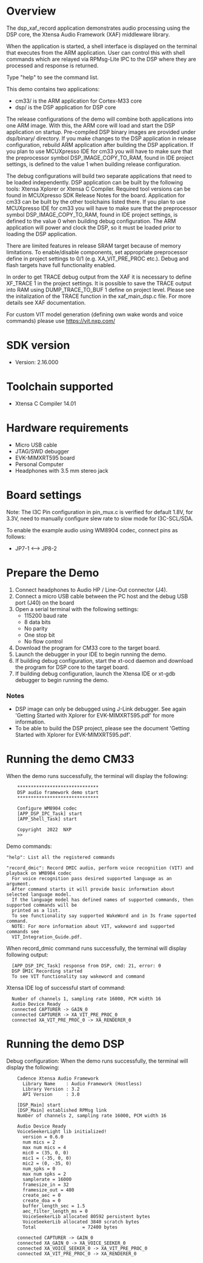 Overview
========
The dsp_xaf_record application demonstrates audio processing using the DSP core,
the Xtensa Audio Framework (XAF) middleware library.

When the application is started, a shell interface is displayed on the terminal
that executes from the ARM application. User can control this with shell
commands which are relayed via RPMsg-Lite IPC to the DSP where they are
processed and response is returned.

Type "help" to see the command list.

This demo contains two applications:
- cm33/ is the ARM application for Cortex-M33 core
- dsp/ is the DSP application for DSP core

The release configurations of the demo will combine both applications into one ARM
image. With this, the ARM core will load and start the DSP application on
startup. Pre-compiled DSP binary images are provided under dsp/binary/ directory.
If you make changes to the DSP application in release configuration, rebuild
ARM application after building the DSP application.
If you plan to use MCUXpresso IDE for cm33 you will have to make sure that
the preprocessor symbol DSP_IMAGE_COPY_TO_RAM, found in IDE project settings,
is defined to the value 1 when building release configuration.

The debug configurations will build two separate applications that need to be
loaded independently. DSP application can be built by the following tools:
Xtensa Xplorer or Xtensa C Compiler. Required tool versions can be found
in MCUXpresso SDK Release Notes for the board. Application for cm33 can be built
by the other toolchains listed there. If you plan to use MCUXpresso IDE for cm33
you will have to make sure that the preprocessor symbol DSP_IMAGE_COPY_TO_RAM,
found in IDE project settings, is defined to the value 0 when building debug configuration.
The ARM application will power and clock the DSP, so it must be loaded prior to
loading the DSP application.

There are limited features in release SRAM target because of memory limitations. To enable/disable components,
set appropriate preprocessor define in project settings to 0/1 (e.g. XA_VIT_PRE_PROC etc.).
Debug and flash targets have full functionality enabled.

In order to get TRACE debug output from the XAF it is necessary to define XF_TRACE 1 in the project settings.
It is possible to save the TRACE output into RAM using DUMP_TRACE_TO_BUF 1 define on project level.
Please see the initalization of the TRACE function in the xaf_main_dsp.c file.
For more details see XAF documentation.

For custom VIT model generation (defining own wake words and voice commands) please use https://vit.nxp.com/


SDK version
===========
- Version: 2.16.000

Toolchain supported
===================
- Xtensa C Compiler  14.01

Hardware requirements
=====================
- Micro USB cable
- JTAG/SWD debugger
- EVK-MIMXRT595 board
- Personal Computer
- Headphones with 3.5 mm stereo jack

Board settings
==============
Note: The I3C Pin configuration in pin_mux.c is verified for default 1.8V, for 3.3V,
need to manually configure slew rate to slow mode for I3C-SCL/SDA.

To enable the example audio using WM8904 codec, connect pins as follows:
- JP7-1        <-->        JP8-2

Prepare the Demo
================
1. Connect headphones to Audio HP / Line-Out connector (J4).
2. Connect a micro USB cable between the PC host and the debug USB port (J40) on the board
3. Open a serial terminal with the following settings:
    - 115200 baud rate
    - 8 data bits
    - No parity
    - One stop bit
    - No flow control
4. Download the program for CM33 core to the target board.
5. Launch the debugger in your IDE to begin running the demo.
6. If building debug configuration, start the xt-ocd daemon and download the program for DSP core
   to the target board.
7. If building debug configuration, launch the Xtensa IDE or xt-gdb debugger to
begin running the demo.

### Notes
- DSP image can only be debugged using J-Link debugger.  See again
'Getting Started with Xplorer for EVK-MIMXRT595.pdf' for more information.
- To be able to build the DSP project, please see the document
'Getting Started with Xplorer for EVK-MIMXRT595.pdf'.

Running the demo CM33
=====================
When the demo runs successfully, the terminal will display the following:
```
    ******************************
    DSP audio framework demo start
    ******************************

    Configure WM8904 codec
    [APP_DSP_IPC_Task] start
    [APP_Shell_Task] start

    Copyright  2022  NXP
    >>
```

Demo commands:
```
"help": List all the registered commands

"record_dmic": Record DMIC audio, perform voice recognition (VIT) and playback on WM8904 codec
  For voice recognition pass desired supported language as an argument.
  After command starts it will provide basic information about selected language model.
  If the language model has defined names of supported commands, then supported commands will be
  printed as a list.
  To see functionality say supported WakeWord and in 3s frame spported command.
  NOTE: For more information about VIT, wakeword and supported commands see
  VIT_Integration_Guide.pdf.
```

When record_dmic command runs successfully, the terminal will display following output:
```
  [APP_DSP_IPC_Task] response from DSP, cmd: 21, error: 0
  DSP DMIC Recording started
  To see VIT functionality say wakeword and command
```

Xtensa IDE log of successful start of command:
```
  Number of channels 1, sampling rate 16000, PCM width 16
  Audio Device Ready
  connected CAPTURER -> GAIN_0
  connected CAPTURER -> XA_VIT_PRE_PROC_0
  connected XA_VIT_PRE_PROC_0 -> XA_RENDERER_0
```

Running the demo DSP
====================
Debug configuration:
When the demo runs successfully, the terminal will display the following:
```
    Cadence Xtensa Audio Framework
      Library Name    : Audio Framework (Hostless)
      Library Version : 3.2
      API Version     : 3.0

    [DSP_Main] start
    [DSP_Main] established RPMsg link
    Number of channels 2, sampling rate 16000, PCM width 16

    Audio Device Ready
    VoiceSeekerLight lib initialized!
      version = 0.6.0
      num mics = 2
      max num mics = 4
      mic0 = (35, 0, 0)
      mic1 = (-35, 0, 0)
      mic2 = (0, -35, 0)
      num_spks = 0
      max num spks = 2
      samplerate = 16000
      framesize_in = 32
      framesize_out = 480
      create_aec = 0
      create_doa = 0
      buffer_length_sec = 1.5
      aec_filter_length_ms = 0
      VoiceSeekerLib allocated 80592 persistent bytes
      VoiceSeekerLib allocated 3840 scratch bytes
      Total                 = 72400 bytes

    connected CAPTURER -> GAIN_0
    connected XA_GAIN_0 -> XA_VOICE_SEEKER_0
    connected XA_VOICE_SEEKER_0 -> XA_VIT_PRE_PROC_0
    connected XA_VIT_PRE_PROC_0 -> XA_RENDERER_0
```

